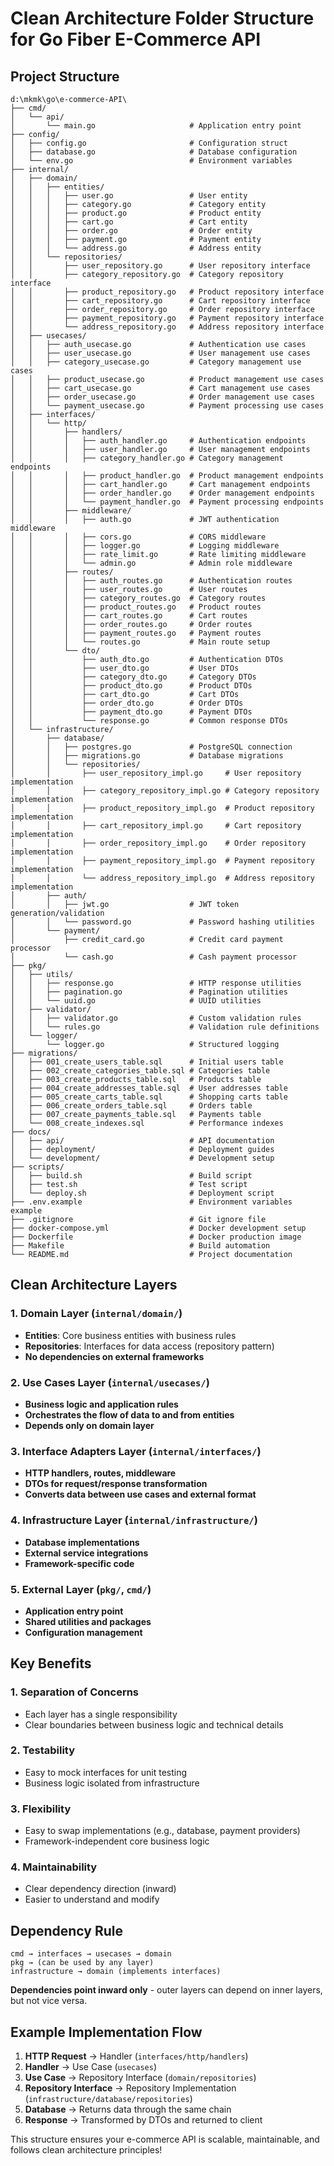 # Clean Architecture Folder Structure for Go Fiber E-Commerce API

## Project Structure

```
d:\mkmk\go\e-commerce-API\
├── cmd/
│   └── api/
│       └── main.go                     # Application entry point
├── config/
│   ├── config.go                       # Configuration struct
│   ├── database.go                     # Database configuration
│   └── env.go                          # Environment variables
├── internal/
│   ├── domain/
│   │   ├── entities/
│   │   │   ├── user.go                 # User entity
│   │   │   ├── category.go             # Category entity
│   │   │   ├── product.go              # Product entity
│   │   │   ├── cart.go                 # Cart entity
│   │   │   ├── order.go                # Order entity
│   │   │   ├── payment.go              # Payment entity
│   │   │   └── address.go              # Address entity
│   │   └── repositories/
│   │       ├── user_repository.go      # User repository interface
│   │       ├── category_repository.go  # Category repository interface
│   │       ├── product_repository.go   # Product repository interface
│   │       ├── cart_repository.go      # Cart repository interface
│   │       ├── order_repository.go     # Order repository interface
│   │       ├── payment_repository.go   # Payment repository interface
│   │       └── address_repository.go   # Address repository interface
│   ├── usecases/
│   │   ├── auth_usecase.go             # Authentication use cases
│   │   ├── user_usecase.go             # User management use cases
│   │   ├── category_usecase.go         # Category management use cases
│   │   ├── product_usecase.go          # Product management use cases
│   │   ├── cart_usecase.go             # Cart management use cases
│   │   ├── order_usecase.go            # Order management use cases
│   │   └── payment_usecase.go          # Payment processing use cases
│   ├── interfaces/
│   │   └── http/
│   │       ├── handlers/
│   │       │   ├── auth_handler.go     # Authentication endpoints
│   │       │   ├── user_handler.go     # User management endpoints
│   │       │   ├── category_handler.go # Category management endpoints
│   │       │   ├── product_handler.go  # Product management endpoints
│   │       │   ├── cart_handler.go     # Cart management endpoints
│   │       │   ├── order_handler.go    # Order management endpoints
│   │       │   └── payment_handler.go  # Payment processing endpoints
│   │       ├── middleware/
│   │       │   ├── auth.go             # JWT authentication middleware
│   │       │   ├── cors.go             # CORS middleware
│   │       │   ├── logger.go           # Logging middleware
│   │       │   ├── rate_limit.go       # Rate limiting middleware
│   │       │   └── admin.go            # Admin role middleware
│   │       ├── routes/
│   │       │   ├── auth_routes.go      # Authentication routes
│   │       │   ├── user_routes.go      # User routes
│   │       │   ├── category_routes.go  # Category routes
│   │       │   ├── product_routes.go   # Product routes
│   │       │   ├── cart_routes.go      # Cart routes
│   │       │   ├── order_routes.go     # Order routes
│   │       │   ├── payment_routes.go   # Payment routes
│   │       │   └── routes.go           # Main route setup
│   │       └── dto/
│   │           ├── auth_dto.go         # Authentication DTOs
│   │           ├── user_dto.go         # User DTOs
│   │           ├── category_dto.go     # Category DTOs
│   │           ├── product_dto.go      # Product DTOs
│   │           ├── cart_dto.go         # Cart DTOs
│   │           ├── order_dto.go        # Order DTOs
│   │           ├── payment_dto.go      # Payment DTOs
│   │           └── response.go         # Common response DTOs
│   └── infrastructure/
│       ├── database/
│       │   ├── postgres.go             # PostgreSQL connection
│       │   ├── migrations.go           # Database migrations
│       │   └── repositories/
│       │       ├── user_repository_impl.go     # User repository implementation
│       │       ├── category_repository_impl.go # Category repository implementation
│       │       ├── product_repository_impl.go  # Product repository implementation
│       │       ├── cart_repository_impl.go     # Cart repository implementation
│       │       ├── order_repository_impl.go    # Order repository implementation
│       │       ├── payment_repository_impl.go  # Payment repository implementation
│       │       └── address_repository_impl.go  # Address repository implementation
│       ├── auth/
│       │   ├── jwt.go                  # JWT token generation/validation
│       │   └── password.go             # Password hashing utilities
│       └── payment/
│           ├── credit_card.go          # Credit card payment processor
│           └── cash.go                 # Cash payment processor
├── pkg/
│   ├── utils/
│   │   ├── response.go                 # HTTP response utilities
│   │   ├── pagination.go               # Pagination utilities
│   │   └── uuid.go                     # UUID utilities
│   ├── validator/
│   │   ├── validator.go                # Custom validation rules
│   │   └── rules.go                    # Validation rule definitions
│   └── logger/
│       └── logger.go                   # Structured logging
├── migrations/
│   ├── 001_create_users_table.sql      # Initial users table
│   ├── 002_create_categories_table.sql # Categories table
│   ├── 003_create_products_table.sql   # Products table
│   ├── 004_create_addresses_table.sql  # User addresses table
│   ├── 005_create_carts_table.sql      # Shopping carts table
│   ├── 006_create_orders_table.sql     # Orders table
│   ├── 007_create_payments_table.sql   # Payments table
│   └── 008_create_indexes.sql          # Performance indexes
├── docs/
│   ├── api/                            # API documentation
│   ├── deployment/                     # Deployment guides
│   └── development/                    # Development setup
├── scripts/
│   ├── build.sh                        # Build script
│   ├── test.sh                         # Test script
│   └── deploy.sh                       # Deployment script
├── .env.example                        # Environment variables example
├── .gitignore                          # Git ignore file
├── docker-compose.yml                  # Docker development setup
├── Dockerfile                          # Docker production image
├── Makefile                            # Build automation
└── README.md                           # Project documentation
```

## Clean Architecture Layers

### 1. **Domain Layer** (`internal/domain/`)

- **Entities**: Core business entities with business rules
- **Repositories**: Interfaces for data access (repository pattern)
- **No dependencies on external frameworks**

### 2. **Use Cases Layer** (`internal/usecases/`)

- **Business logic and application rules**
- **Orchestrates the flow of data to and from entities**
- **Depends only on domain layer**

### 3. **Interface Adapters Layer** (`internal/interfaces/`)

- **HTTP handlers, routes, middleware**
- **DTOs for request/response transformation**
- **Converts data between use cases and external format**

### 4. **Infrastructure Layer** (`internal/infrastructure/`)

- **Database implementations**
- **External service integrations**
- **Framework-specific code**

### 5. **External Layer** (`pkg/`, `cmd/`)

- **Application entry point**
- **Shared utilities and packages**
- **Configuration management**

## Key Benefits

### 1. **Separation of Concerns**

- Each layer has a single responsibility
- Clear boundaries between business logic and technical details

### 2. **Testability**

- Easy to mock interfaces for unit testing
- Business logic isolated from infrastructure

### 3. **Flexibility**

- Easy to swap implementations (e.g., database, payment providers)
- Framework-independent core business logic

### 4. **Maintainability**

- Clear dependency direction (inward)
- Easier to understand and modify

## Dependency Rule

```
cmd → interfaces → usecases → domain
pkg → (can be used by any layer)
infrastructure → domain (implements interfaces)
```

**Dependencies point inward only** - outer layers can depend on inner layers, but not vice versa.

## Example Implementation Flow

1. **HTTP Request** → Handler (`interfaces/http/handlers`)
2. **Handler** → Use Case (`usecases`)
3. **Use Case** → Repository Interface (`domain/repositories`)
4. **Repository Interface** → Repository Implementation (`infrastructure/database/repositories`)
5. **Database** → Returns data through the same chain
6. **Response** → Transformed by DTOs and returned to client

This structure ensures your e-commerce API is scalable, maintainable, and follows clean architecture principles!
